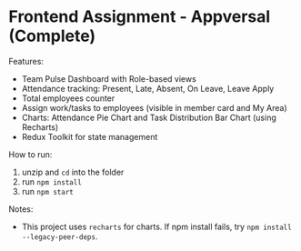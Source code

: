 # Frontend Assignment - Appversal (Complete)

Features:
- Team Pulse Dashboard with Role-based views
- Attendance tracking: Present, Late, Absent, On Leave, Leave Apply
- Total employees counter
- Assign work/tasks to employees (visible in member card and My Area)
- Charts: Attendance Pie Chart and Task Distribution Bar Chart (using Recharts)
- Redux Toolkit for state management

How to run:
1. unzip and `cd` into the folder
2. run `npm install`
3. run `npm start`

Notes:
- This project uses `recharts` for charts. If npm install fails, try `npm install --legacy-peer-deps`.
